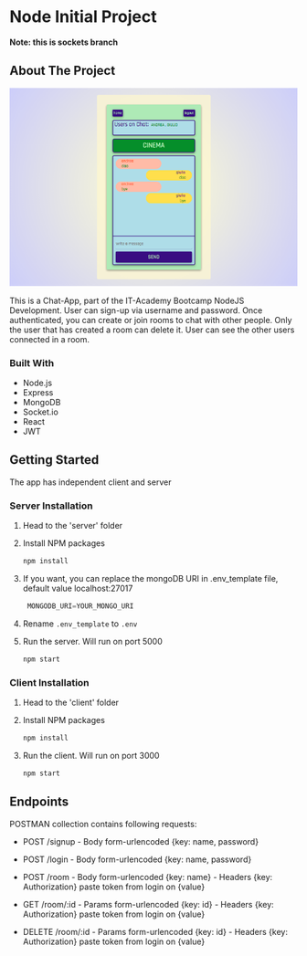 
# Node Initial Project

**Note: this is sockets branch**

## About The Project


![Chat-app](client/public/screenshot.png)

This is a Chat-App, part of the IT-Academy Bootcamp NodeJS Development. 
User can sign-up via username and password. Once authenticated, you can create or join rooms to chat with other people. 
Only the user that has created a room can delete it. 
User can see the other users connected in a room.

### Built With


* Node.js
* Express
* MongoDB
* Socket.io
* React
* JWT


<!-- GETTING STARTED -->
## Getting Started

The app has independent client and server 

### Server Installation

1. Head to the 'server' folder

2. Install NPM packages
   ```sh
   npm install
   ```
   
3. If you want, you can replace the mongoDB URI in .env_template file, default value localhost:27017
   ```js
    MONGODB_URI=YOUR_MONGO_URI
   ```   
4. Rename  `.env_template` to `.env`

5. Run the server. Will run on port 5000
   ```sh
   npm start
   ```

### Client Installation

1. Head to the 'client' folder

2. Install NPM packages
   ```sh
   npm install
   ```

3. Run the client. Will run on port 3000
   ```sh
   npm start
   ```     

<!-- POSTMAN -->
## Endpoints

POSTMAN collection contains following requests:

- POST /signup  - Body form-urlencoded {key: name, password} 
- POST /login   - Body form-urlencoded {key: name, password} 

- POST /room    - Body form-urlencoded {key: name} 
                - Headers {key: Authorization} paste token from login on {value}
- GET /room/:id     - Params form-urlencoded {key: id} 
                    - Headers {key: Authorization} paste token from login on {value}
- DELETE /room/:id  - Params form-urlencoded {key: id} 
                    - Headers {key: Authorization} paste token from login on {value}
 
